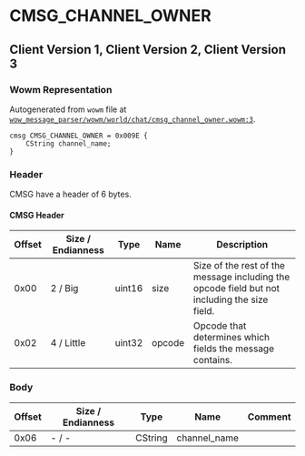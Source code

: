 # CMSG_CHANNEL_OWNER

## Client Version 1, Client Version 2, Client Version 3

### Wowm Representation

Autogenerated from `wowm` file at [`wow_message_parser/wowm/world/chat/cmsg_channel_owner.wowm:3`](https://github.com/gtker/wow_messages/tree/main/wow_message_parser/wowm/world/chat/cmsg_channel_owner.wowm#L3).
```rust,ignore
cmsg CMSG_CHANNEL_OWNER = 0x009E {
    CString channel_name;
}
```
### Header

CMSG have a header of 6 bytes.

#### CMSG Header

| Offset | Size / Endianness | Type   | Name   | Description |
| ------ | ----------------- | ------ | ------ | ----------- |
| 0x00   | 2 / Big           | uint16 | size   | Size of the rest of the message including the opcode field but not including the size field.|
| 0x02   | 4 / Little        | uint32 | opcode | Opcode that determines which fields the message contains.|

### Body

| Offset | Size / Endianness | Type | Name | Comment |
| ------ | ----------------- | ---- | ---- | ------- |
| 0x06 | - / - | CString | channel_name |  |

